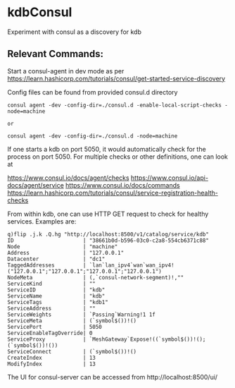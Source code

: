 # kdbConsul
Experiment with consul as a discovery for kdb

## Relevant Commands:

Start a consul-agent in dev mode as per 
https://learn.hashicorp.com/tutorials/consul/get-started-service-discovery

Config files can be found from provided consul.d directory

```
consul agent -dev -config-dir=./consul.d -enable-local-script-checks -node=machine

or

consul agent -dev -config-dir=./consul.d -node=machine
```

If one starts a kdb on port 5050, it would automatically check for the process on port 5050. For multiple checks or other definitions, one can look at

https://www.consul.io/docs/agent/checks
https://www.consul.io/api-docs/agent/service
https://www.consul.io/docs/commands
https://learn.hashicorp.com/tutorials/consul/service-registration-health-checks


From within kdb, one can use HTTP GET request to check for healthy services. Examples are:

```
q)flip .j.k .Q.hg "http://localhost:8500/v1/catalog/service/kdb"
ID                      | "38661b0d-b596-03c0-c2a8-554cb6371c88"                                      
Node                    | "machine"                                                                   
Address                 | "127.0.0.1"                                                                 
Datacenter              | "dc1"                                                                       
TaggedAddresses         | `lan`lan_ipv4`wan`wan_ipv4!("127.0.0.1";"127.0.0.1";"127.0.0.1";"127.0.0.1")
NodeMeta                | (,`consul-network-segment)!,""                                              
ServiceKind             | ""                                                                          
ServiceID               | "kdb"                                                                       
ServiceName             | "kdb"                                                                       
ServiceTags             | "kdb1"                                                                      
ServiceAddress          | ""                                                                          
ServiceWeights          | `Passing`Warning!1 1f                                                       
ServiceMeta             | (`symbol$())!()                                                             
ServicePort             | 5050                                                                        
ServiceEnableTagOverride| 0                                                                           
ServiceProxy            | `MeshGateway`Expose!((`symbol$())!();(`symbol$())!())                       
ServiceConnect          | (`symbol$())!()                                                             
CreateIndex             | 13                                                                          
ModifyIndex             | 13
```

The UI for consul-server can be accessed from 
http://localhost:8500/ui/
